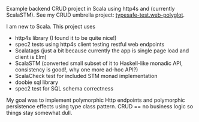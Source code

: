 Example backend CRUD project in Scala using http4s and (currently ScalaSTM).
See my CRUD umbrella project:  [typesafe-test.web-polyglot](https://github.com/rpeszek/typesafe-test.web-polyglot.git).

I am new to Scala.  This project uses

* http4s library (I found it to be quite nice!)
* spec2 tests using http4s client testing restful web endpoints
* Scalatags (just a bit because currently the app is single page load and client is Elm)
* ScalaSTM (converted small subset of it to Haskell-like monadic API, consistency is good!, why one more ad-hoc API?)
* ScalaCheck test for included STM monad implementation
* doobie sql library
* spec2 test for SQL schema correctness

My goal was to implement polymorphic Http endpoints and polymorphic persistence effects using type class pattern.
CRUD == no business logic so things stay somewhat dull.

